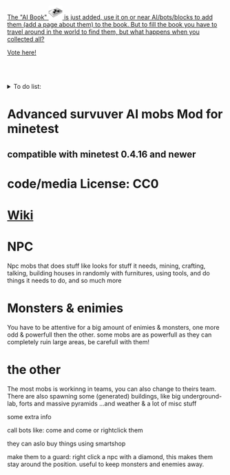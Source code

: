 <a href="https://forum.minetest.net/viewtopic.php?f=11&t=16083">
The "AI Book"  <img src="https://raw.githubusercontent.com/AiTechEye/aliveai/master/aliveai/textures/aliveai_book.png"> is just added, use it on or near AI/bots/blocks to add them (add a page about them) to the book.
But to fill the book you have to travel around in the world to find them, but what happens when you collected all?
  
Vote here!
</a>



<br><br>
<details>
<summary>To do list:</summary>
  
#### in progress
- [x] spawn / gen buildnings by mapgen
- [ ] replace the old converting/storage system, its very limeted
- [x] ai book
#### wish to do:
generate villages<br>
ai chat learing<br>
use cotton/wheat<br>
use furnaces<br>
new "need" system (let bots know what they need to dig) the corrently system only alows bots to collect and build 1 house/thing at time
</details>


# Advanced survuver AI mobs Mod for minetest

## compatible with minetest 0.4.16 and newer

# code/media License: CC0

# [Wiki](https://github.com/AiTechEye/aliveai/wiki)

# NPC
Npc mobs that does stuff like looks for stuff it needs, mining, crafting, talking, building houses in randomly with furnitures, using tools, and do things it needs to do, and so much more

# Monsters & enimies
You have to be attentive for a big amount of enimies & monsters, one more odd & powerfull then the other.
some mobs are as powerfull as they can completely ruin large areas, be carefull with them!

# the other
The most mobs is workinng in teams, you can also change to theirs team.
There are also spawning some (generated) buildings, like big underground-lab, forts and massive pyramids
...and weather & a lot of misc stuff

some extra info

call bots like: <name> come
and <team> come
or rightclick them

they can aslo buy things using smartshop

make them to a guard:
right click a npc with a diamond, this makes them stay around the position.
useful to keep monsters and enemies away.

